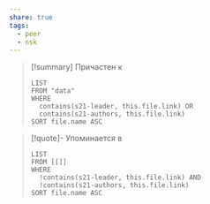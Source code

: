 ```yaml
---
share: true
tags:
  - peer
  - nsk
---
```


> [!summary] Причастен к
> ```dataview
> LIST
> FROM "data"
> WHERE 
>	contains(s21-leader, this.file.link) OR 
>	contains(s21-authors, this.file.link)
> SORT file.name ASC
> ```

> [!quote]- Упоминается в
> ```dataview
> LIST
> FROM [[]]
> WHERE 
>	!contains(s21-leader, this.file.link) AND
>	!contains(s21-authors, this.file.link)
> SORT file.name ASC
> ```
